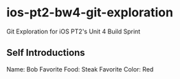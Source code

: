 # ios-pt2-bw4-git-exploration
Git Exploration for iOS PT2's Unit 4 Build Sprint

## Self Introductions

Name: Bob
Favorite Food: Steak
Favorite Color: Red

